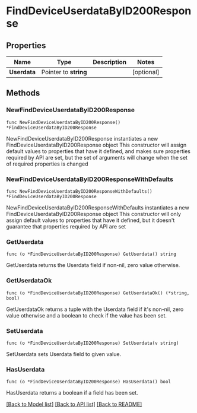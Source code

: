 # FindDeviceUserdataByID200Response

## Properties

Name | Type | Description | Notes
------------ | ------------- | ------------- | -------------
**Userdata** | Pointer to **string** |  | [optional] 

## Methods

### NewFindDeviceUserdataByID200Response

`func NewFindDeviceUserdataByID200Response() *FindDeviceUserdataByID200Response`

NewFindDeviceUserdataByID200Response instantiates a new FindDeviceUserdataByID200Response object
This constructor will assign default values to properties that have it defined,
and makes sure properties required by API are set, but the set of arguments
will change when the set of required properties is changed

### NewFindDeviceUserdataByID200ResponseWithDefaults

`func NewFindDeviceUserdataByID200ResponseWithDefaults() *FindDeviceUserdataByID200Response`

NewFindDeviceUserdataByID200ResponseWithDefaults instantiates a new FindDeviceUserdataByID200Response object
This constructor will only assign default values to properties that have it defined,
but it doesn't guarantee that properties required by API are set

### GetUserdata

`func (o *FindDeviceUserdataByID200Response) GetUserdata() string`

GetUserdata returns the Userdata field if non-nil, zero value otherwise.

### GetUserdataOk

`func (o *FindDeviceUserdataByID200Response) GetUserdataOk() (*string, bool)`

GetUserdataOk returns a tuple with the Userdata field if it's non-nil, zero value otherwise
and a boolean to check if the value has been set.

### SetUserdata

`func (o *FindDeviceUserdataByID200Response) SetUserdata(v string)`

SetUserdata sets Userdata field to given value.

### HasUserdata

`func (o *FindDeviceUserdataByID200Response) HasUserdata() bool`

HasUserdata returns a boolean if a field has been set.


[[Back to Model list]](../README.md#documentation-for-models) [[Back to API list]](../README.md#documentation-for-api-endpoints) [[Back to README]](../README.md)


